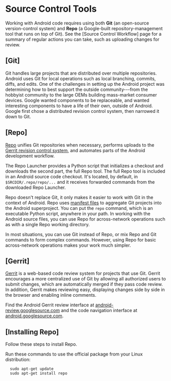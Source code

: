 

Source Control Tools
====================


Working with Android code requires using both **Git** (an open-source
version-control system) and **Repo** (a Google-built
repository-management tool that runs on top of Git). See the [Source
Control Workflow]
page for a summary of regular actions you can take, such as uploading
changes for review.

[Git]
-----------------------------------------------------

Git handles large projects that are distributed over multiple
repositories. Android uses Git for local operations such as local
branching, commits, diffs, and edits. One of the challenges in setting
up the Android project was determining how to best support the outside
community---from the hobbyist community to the large OEMs building
mass-market consumer devices. Google wanted components to be
replaceable, and wanted interesting components to have a life of their
own, outside of Android. Google first chose a distributed revision
control system, then narrowed it down to Git.

[Repo]
------------------------------------------------------

[Repo](https://gerrit.googlesource.com/git-repo/+/refs/heads/master/README.md)
unifies Git repositories when necessary, performs uploads to the [Gerrit revision control system](https://android-review.googlesource.com/), and
automates parts of the Android development workflow.

The Repo Launcher provides a Python script that initializes a checkout
and downloads the second part, the full Repo tool. The full Repo tool is
included in an Android source code checkout. It's located, by default,
in `$SRCDIR/.repo/repo/...` and it receives
forwarded commands from the downloaded Repo Launcher.

Repo doesn't replace Git, it only makes it easier to work with Git in
the context of Android. Repo uses [manifest
files](https://gerrit.googlesource.com/git-repo/+/master/docs/manifest-format.md)
to aggregate Git projects into the Android superproject. You can put the
`repo` command, which is an executable Python
script, anywhere in your path. In working with the Android source files,
you can use Repo for across-network operations such as with a single
Repo working directory.

In most situations, you can use Git instead of Repo, or mix Repo and Git
commands to form complex commands. However, using Repo for basic
across-network operations makes your work much simpler.

[Gerrit]
--------------------------------------------------------

[Gerrit](https://gerrit-review.googlesource.com/Documentation/)
is a web-based code review system for projects that use Git. Gerrit
encourages a more centralized use of Git by allowing all authorized
users to submit changes, which are automatically merged if they pass
code review. In addition, Gerrit makes reviewing easy, displaying
changes side by side in the browser and enabling inline comments.

Find the Android Gerrit review interface at
[android-review.googlesource.com](https://android-review.googlesource.com/)
and the code navigation interface at
[android.googlesource.com](https://android.googlesource.com/).


[Installing Repo]
-----------------------------------------------------------------

Follow these steps to install Repo.

Run these commands to use the official package from your Linux
distribution:


```
  sudo apt-get update
  sudo apt-get install repo
```
